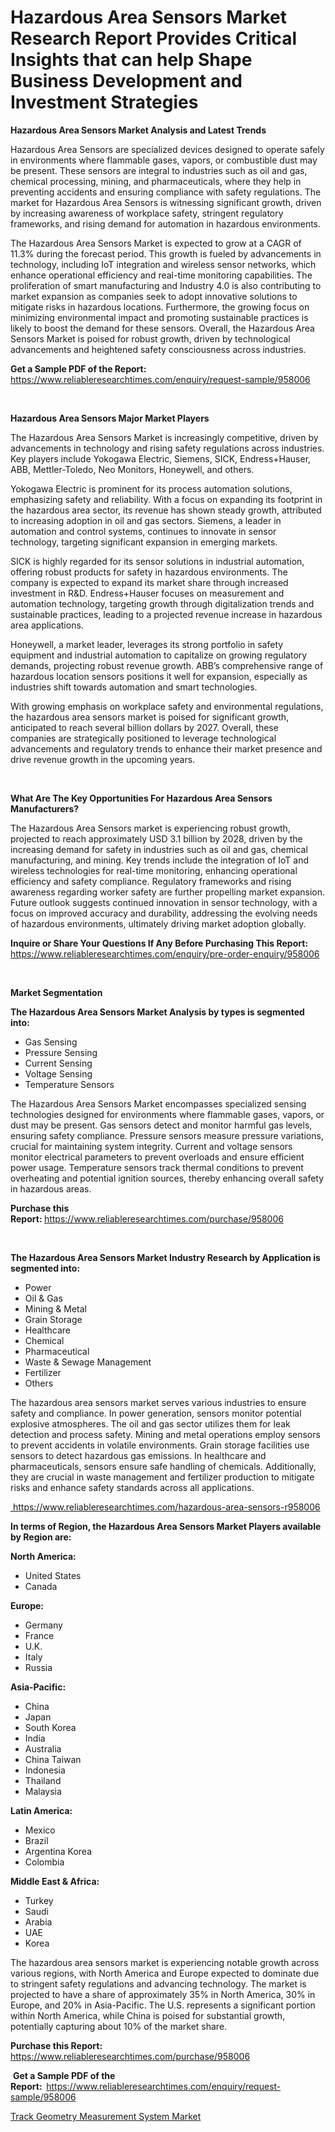 <p><h1>Hazardous Area Sensors Market Research Report Provides Critical Insights that can help Shape Business Development and Investment Strategies</h1></p><p><strong>Hazardous Area Sensors Market Analysis and Latest Trends</strong></p>
<p><p>Hazardous Area Sensors are specialized devices designed to operate safely in environments where flammable gases, vapors, or combustible dust may be present. These sensors are integral to industries such as oil and gas, chemical processing, mining, and pharmaceuticals, where they help in preventing accidents and ensuring compliance with safety regulations. The market for Hazardous Area Sensors is witnessing significant growth, driven by increasing awareness of workplace safety, stringent regulatory frameworks, and rising demand for automation in hazardous environments.</p><p>The Hazardous Area Sensors Market is expected to grow at a CAGR of 11.3% during the forecast period. This growth is fueled by advancements in technology, including IoT integration and wireless sensor networks, which enhance operational efficiency and real-time monitoring capabilities. The proliferation of smart manufacturing and Industry 4.0 is also contributing to market expansion as companies seek to adopt innovative solutions to mitigate risks in hazardous locations. Furthermore, the growing focus on minimizing environmental impact and promoting sustainable practices is likely to boost the demand for these sensors. Overall, the Hazardous Area Sensors Market is poised for robust growth, driven by technological advancements and heightened safety consciousness across industries.</p></p>
<p><strong>Get a Sample PDF of the Report:&nbsp;</strong> <a href="https://www.reliableresearchtimes.com/enquiry/request-sample/958006?utm_campaign=2326&utm_medium=2&utm_source=Github&utm_content=ia&utm_term=06042025&utm_id=hazardous-area-sensors">https://www.reliableresearchtimes.com/enquiry/request-sample/958006</a></p>
<p>&nbsp;</p>
<p><strong>Hazardous Area Sensors Major Market Players</strong></p>
<p><p>The Hazardous Area Sensors Market is increasingly competitive, driven by advancements in technology and rising safety regulations across industries. Key players include Yokogawa Electric, Siemens, SICK, Endress+Hauser, ABB, Mettler-Toledo, Neo Monitors, Honeywell, and others.</p><p>Yokogawa Electric is prominent for its process automation solutions, emphasizing safety and reliability. With a focus on expanding its footprint in the hazardous area sector, its revenue has shown steady growth, attributed to increasing adoption in oil and gas sectors. Siemens, a leader in automation and control systems, continues to innovate in sensor technology, targeting significant expansion in emerging markets.</p><p>SICK is highly regarded for its sensor solutions in industrial automation, offering robust products for safety in hazardous environments. The company is expected to expand its market share through increased investment in R&D. Endress+Hauser focuses on measurement and automation technology, targeting growth through digitalization trends and sustainable practices, leading to a projected revenue increase in hazardous area applications.</p><p>Honeywell, a market leader, leverages its strong portfolio in safety equipment and industrial automation to capitalize on growing regulatory demands, projecting robust revenue growth. ABB’s comprehensive range of hazardous location sensors positions it well for expansion, especially as industries shift towards automation and smart technologies.</p><p>With growing emphasis on workplace safety and environmental regulations, the hazardous area sensors market is poised for significant growth, anticipated to reach several billion dollars by 2027. Overall, these companies are strategically positioned to leverage technological advancements and regulatory trends to enhance their market presence and drive revenue growth in the upcoming years.</p></p>
<p>&nbsp;</p>
<p><strong>What Are The Key Opportunities For Hazardous Area Sensors Manufacturers?</strong></p>
<p><p>The Hazardous Area Sensors market is experiencing robust growth, projected to reach approximately USD 3.1 billion by 2028, driven by the increasing demand for safety in industries such as oil and gas, chemical manufacturing, and mining. Key trends include the integration of IoT and wireless technologies for real-time monitoring, enhancing operational efficiency and safety compliance. Regulatory frameworks and rising awareness regarding worker safety are further propelling market expansion. Future outlook suggests continued innovation in sensor technology, with a focus on improved accuracy and durability, addressing the evolving needs of hazardous environments, ultimately driving market adoption globally.</p></p>
<p><strong>Inquire or Share Your Questions If Any Before Purchasing This Report:</strong> <a href="https://www.reliableresearchtimes.com/enquiry/pre-order-enquiry/958006?utm_campaign=2326&utm_medium=2&utm_source=Github&utm_content=ia&utm_term=06042025&utm_id=hazardous-area-sensors">https://www.reliableresearchtimes.com/enquiry/pre-order-enquiry/958006</a></p>
<p>&nbsp;</p>
<p><strong>Market Segmentation</strong></p>
<p><strong>The Hazardous Area Sensors Market Analysis by types is segmented into:</strong></p>
<p><ul><li>Gas Sensing</li><li>Pressure Sensing</li><li>Current Sensing</li><li>Voltage Sensing</li><li>Temperature Sensors</li></ul></p>
<p><p>The Hazardous Area Sensors Market encompasses specialized sensing technologies designed for environments where flammable gases, vapors, or dust may be present. Gas sensors detect and monitor harmful gas levels, ensuring safety compliance. Pressure sensors measure pressure variations, crucial for maintaining system integrity. Current and voltage sensors monitor electrical parameters to prevent overloads and ensure efficient power usage. Temperature sensors track thermal conditions to prevent overheating and potential ignition sources, thereby enhancing overall safety in hazardous areas.</p></p>
<p><strong>Purchase this Report:&nbsp;</strong><a href="https://www.reliableresearchtimes.com/purchase/958006?utm_campaign=2326&utm_medium=2&utm_source=Github&utm_content=ia&utm_term=06042025&utm_id=hazardous-area-sensors">https://www.reliableresearchtimes.com/purchase/958006</a></p>
<p>&nbsp;</p>
<p><strong>The Hazardous Area Sensors Market Industry Research by Application is segmented into:</strong></p>
<p><ul><li>Power</li><li>Oil & Gas</li><li>Mining & Metal</li><li>Grain Storage</li><li>Healthcare</li><li>Chemical</li><li>Pharmaceutical</li><li>Waste & Sewage Management</li><li>Fertilizer</li><li>Others</li></ul></p>
<p><p>The hazardous area sensors market serves various industries to ensure safety and compliance. In power generation, sensors monitor potential explosive atmospheres. The oil and gas sector utilizes them for leak detection and process safety. Mining and metal operations employ sensors to prevent accidents in volatile environments. Grain storage facilities use sensors to detect hazardous gas emissions. In healthcare and pharmaceuticals, sensors ensure safe handling of chemicals. Additionally, they are crucial in waste management and fertilizer production to mitigate risks and enhance safety standards across all applications.</p></p>
<p><a href="https://www.reliableresearchtimes.com/hazardous-area-sensors-r958006?utm_campaign=2326&utm_medium=2&utm_source=Github&utm_content=ia&utm_term=06042025&utm_id=hazardous-area-sensors">&nbsp;https://www.reliableresearchtimes.com/hazardous-area-sensors-r958006</a></p>
<p><strong>In terms of Region, the Hazardous Area Sensors Market Players available by Region are:</strong></p>
<p>
    <p> <strong> North America: </strong>
        <ul>
            <li>United States</li>
            <li>Canada</li>
        </ul>
        </p> 
    <p> <strong> Europe: </strong>
        <ul>
            <li>Germany</li>
            <li>France</li>
            <li>U.K.</li>
            <li>Italy</li>
            <li>Russia</li>
        </ul>
        </p> 
    <p> <strong> Asia-Pacific: </strong>
        <ul>
            <li>China</li>
            <li>Japan</li>
            <li>South Korea</li>
            <li>India</li>
            <li>Australia</li>
            <li>China Taiwan</li>
            <li>Indonesia</li>
            <li>Thailand</li>
            <li>Malaysia</li>
        </ul>
        </p> 
    <p> <strong> Latin America: </strong>
        <ul>
            <li>Mexico</li>
            <li>Brazil</li>
            <li>Argentina Korea</li>
            <li>Colombia</li>
        </ul>
        </p> 
    <p> <strong> Middle East & Africa: </strong>
        <ul>
            <li>Turkey</li>
            <li>Saudi</li>
            <li>Arabia</li>
            <li>UAE</li>
            <li>Korea</li>
        </ul>
    </p>
    </p>
<p><p>The hazardous area sensors market is experiencing notable growth across various regions, with North America and Europe expected to dominate due to stringent safety regulations and advancing technology. The market is projected to have a share of approximately 35% in North America, 30% in Europe, and 20% in Asia-Pacific. The U.S. represents a significant portion within North America, while China is poised for substantial growth, potentially capturing about 10% of the market share.</p></p>
<p><strong>Purchase this Report: </strong><a href="https://www.reliableresearchtimes.com/purchase/958006?utm_campaign=2326&utm_medium=2&utm_source=Github&utm_content=ia&utm_term=06042025&utm_id=hazardous-area-sensors">https://www.reliableresearchtimes.com/purchase/958006</a></p>
<p>&nbsp;<strong>Get a Sample PDF of the Report:&nbsp;&nbsp;</strong><a href="https://www.reliableresearchtimes.com/enquiry/request-sample/958006?utm_campaign=2326&utm_medium=2&utm_source=Github&utm_content=ia&utm_term=06042025&utm_id=hazardous-area-sensors">https://www.reliableresearchtimes.com/enquiry/request-sample/958006</a></p>
<p><strong></strong></p>
<p><p><a href="https://github.com/NargisHussain75/Market-Research-Report-List-2/blob/main/track-geometry-measurement-system-market.md?utm_campaign=2326&utm_medium=2&utm_source=Github&utm_content=ia&utm_term=06042025&utm_id=hazardous-area-sensors">Track Geometry Measurement System Market</a></p></p>